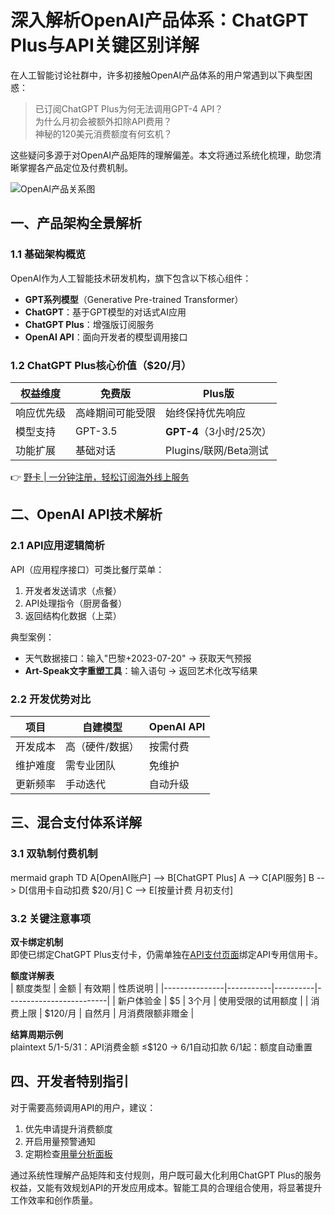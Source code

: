 # 深入解析OpenAI产品体系：ChatGPT Plus与API关键区别详解

在人工智能讨论社群中，许多初接触OpenAI产品体系的用户常遇到以下典型困惑：

> 已订阅ChatGPT Plus为何无法调用GPT-4 API？  
> 为什么月初会被额外扣除API费用？  
> 神秘的120美元消费额度有何玄机？

这些疑问多源于对OpenAI产品矩阵的理解偏差。本文将通过系统化梳理，助您清晰掌握各产品定位及付费机制。

![OpenAI产品关系图](https://via.placeholder.com/800x400)

## 一、产品架构全景解析
### 1.1 基础架构概览
OpenAI作为人工智能技术研发机构，旗下包含以下核心组件：
- **GPT系列模型**（Generative Pre-trained Transformer）
- **ChatGPT**：基于GPT模型的对话式AI应用
- **ChatGPT Plus**：增强版订阅服务
- **OpenAI API**：面向开发者的模型调用接口

### 1.2 ChatGPT Plus核心价值（$20/月）
| 权益维度      | 免费版              | Plus版                |
|---------------|---------------------|-----------------------|
| 响应优先级    | 高峰期间可能受限    | 始终保持优先响应      |
| 模型支持      | GPT-3.5            | **GPT-4**（3小时/25次）|
| 功能扩展      | 基础对话            | Plugins/联网/Beta测试 |

👉 [野卡 | 一分钟注册，轻松订阅海外线上服务](https://bbtdd.com/yeka)

## 二、OpenAI API技术解析
### 2.1 API应用逻辑简析
API（应用程序接口）可类比餐厅菜单：
1. 开发者发送请求（点餐）
2. API处理指令（厨房备餐）
3. 返回结构化数据（上菜）

典型案例：
- 天气数据接口：输入"巴黎+2023-07-20" → 获取天气预报
- **Art-Speak文字重塑工具**：输入语句 → 返回艺术化改写结果

### 2.2 开发优势对比
| 项目           | 自建模型          | OpenAI API        |
|----------------|-------------------|-------------------|
| 开发成本       | 高（硬件/数据）   | 按需付费          |
| 维护难度       | 需专业团队        | 免维护            |
| 更新频率       | 手动迭代          | 自动升级          |

## 三、混合支付体系详解
### 3.1 双轨制付费机制
mermaid
graph TD
A[OpenAI账户] --> B[ChatGPT Plus]
A --> C[API服务]
B --> D[信用卡自动扣费 $20/月]
C --> E[按量计费 月初支付]


### 3.2 关键注意事项
**双卡绑定机制**  
即使已绑定ChatGPT Plus支付卡，仍需单独在[API支付页面](https://bbtdd.com/yeka)绑定API专用信用卡。

**额度详解表**  
| 额度类型       | 金额      | 有效期   | 性质说明                |
|---------------|-----------|----------|-------------------------|
| 新户体验金     | $5        | 3个月    | 使用受限的试用额度       |
| 消费上限       | $120/月   | 自然月   | 月消费限额非赠金         |

**结算周期示例**  
plaintext
5/1-5/31：API消费金额 ≤$120 → 6/1自动扣款
6/1起：额度自动重置


## 四、开发者特别指引
对于需要高频调用API的用户，建议：
1. 优先申请提升消费额度
2. 开启用量预警通知
3. 定期检查[用量分析面板](https://bbtdd.com/yeka)

通过系统性理解产品矩阵和支付规则，用户既可最大化利用ChatGPT Plus的服务权益，又能有效规划API的开发应用成本。智能工具的合理组合使用，将显著提升工作效率和创作质量。